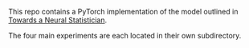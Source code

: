 This repo contains a PyTorch implementation of the model outlined in [Towards a Neural Statistician](https://arxiv.org/abs/1606.02185).

The four main experiments are each located in their own subdirectory.
 
